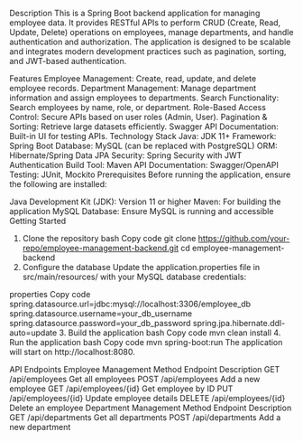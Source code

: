 Description
This is a Spring Boot backend application for managing employee data. It provides RESTful APIs to perform CRUD (Create, Read, Update, Delete) operations on employees, manage departments, and handle authentication and authorization. The application is designed to be scalable and integrates modern development practices such as pagination, sorting, and JWT-based authentication.

Features
Employee Management: Create, read, update, and delete employee records.
Department Management: Manage department information and assign employees to departments.
Search Functionality: Search employees by name, role, or department.
Role-Based Access Control: Secure APIs based on user roles (Admin, User).
Pagination & Sorting: Retrieve large datasets efficiently.
Swagger API Documentation: Built-in UI for testing APIs.
Technology Stack
Java: JDK 11+
Framework: Spring Boot
Database: MySQL (can be replaced with PostgreSQL)
ORM: Hibernate/Spring Data JPA
Security: Spring Security with JWT Authentication
Build Tool: Maven
API Documentation: Swagger/OpenAPI
Testing: JUnit, Mockito
Prerequisites
Before running the application, ensure the following are installed:

Java Development Kit (JDK): Version 11 or higher
Maven: For building the application
MySQL Database: Ensure MySQL is running and accessible
Getting Started
1. Clone the repository
bash
Copy code
git clone https://github.com/your-repo/employee-management-backend.git
cd employee-management-backend
2. Configure the database
Update the application.properties file in src/main/resources/ with your MySQL database credentials:

properties
Copy code
spring.datasource.url=jdbc:mysql://localhost:3306/employee_db
spring.datasource.username=your_db_username
spring.datasource.password=your_db_password
spring.jpa.hibernate.ddl-auto=update
3. Build the application
bash
Copy code
mvn clean install
4. Run the application
bash
Copy code
mvn spring-boot:run
The application will start on http://localhost:8080.

API Endpoints
Employee Management
Method	Endpoint	Description
GET	/api/employees	Get all employees
POST	/api/employees	Add a new employee
GET	/api/employees/{id}	Get employee by ID
PUT	/api/employees/{id}	Update employee details
DELETE	/api/employees/{id}	Delete an employee
Department Management
Method	Endpoint	Description
GET	/api/departments	Get all departments
POST	/api/departments	Add a new department
